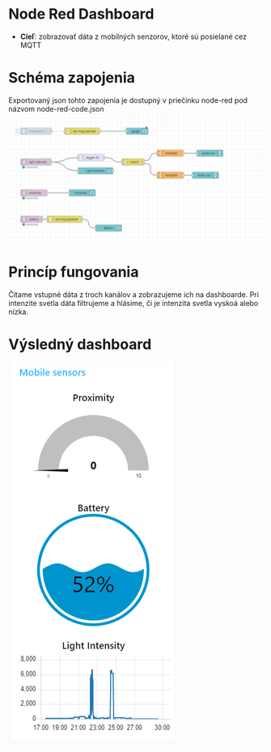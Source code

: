 # Node Red Dashboard

- **Cieľ**: zobrazovať dáta z mobilných senzorov, ktoré sú posielané cez MQTT

# Schéma zapojenia
Exportovaný json tohto zapojenia je dostupný v priečinku node-red pod názvom node-red-code.json
![Schéma](Snímka.PNG)

# Princíp fungovania
Čítame vstupné dáta z troch kanálov a zobrazujeme ich na dashboarde. 
Pri intenzite svetla dáta filtrujeme a hlásime, či je intenzita svetla vyskoá alebo nízka.
 
  
  # Výsledný dashboard
  ![Dashboard](Snímka2.PNG)


